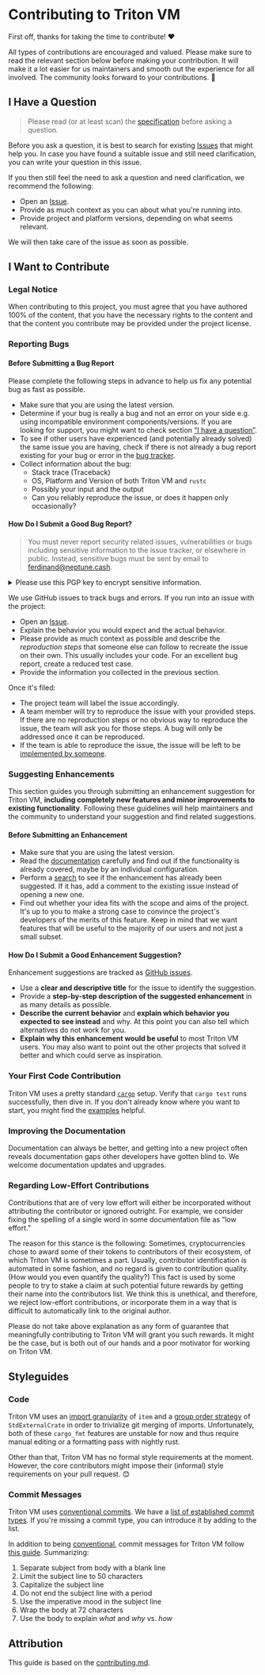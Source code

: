 # Contributing to Triton VM

First off, thanks for taking the time to contribute! ❤️

All types of contributions are encouraged and valued.
Please make sure to read the relevant section below before making your contribution.
It will make it a lot easier for us maintainers and smooth out the experience for all involved.
The community looks forward to your contributions. 🎉

## I Have a Question

> Please read (or at least scan) the [specification](https://triton-vm.org/spec/) before asking a question.

Before you ask a question, it is best to search for existing [Issues](https://github.com/TritonVM/triton-vm/issues) that might help you.
In case you have found a suitable issue and still need clarification, you can write your question in this issue.

If you then still feel the need to ask a question and need clarification, we recommend the following:

- Open an [Issue](https://github.com/TritonVM/triton-vm/issues/new).
- Provide as much context as you can about what you're running into.
- Provide project and platform versions, depending on what seems relevant.

We will then take care of the issue as soon as possible.

## I Want to Contribute

### Legal Notice

When contributing to this project, you must agree that you have authored 100% of the content, that you have the necessary rights to the content and that the content you contribute may be provided under the project license.

### Reporting Bugs

#### Before Submitting a Bug Report

Please complete the following steps in advance to help us fix any potential bug as fast as possible.

- Make sure that you are using the latest version.
- Determine if your bug is really a bug and not an error on your side e.g. using incompatible environment components/versions.
  If you are looking for support, you might want to check section [“I have a question”](#i-have-a-question).
- To see if other users have experienced (and potentially already solved) the same issue you are having, check if there is not already a bug report existing for your bug or error in the [bug tracker](https://github.com/TritonVM/triton-vm/issues?q=label%3Abug).
- Collect information about the bug:
  - Stack trace (Traceback)
  - OS, Platform and Version of both Triton VM and `rustc`
  - Possibly your input and the output
  - Can you reliably reproduce the issue, or does it happen only occasionally?

#### How Do I Submit a Good Bug Report?

> You must never report security related issues, vulnerabilities or bugs including sensitive information to the issue tracker, or elsewhere in public.
Instead, sensitive bugs must be sent by email to <ferdinand@neptune.cash>.

<details><summary>Please use this PGP key to encrypt sensitive information.</summary>
<pre>
-----BEGIN PGP PUBLIC KEY BLOCK-----

mQGNBGJGy8oBDADTHQh51Qwz5urObIhJ/SXmzpFQx5ERd6kuAqyC9LaW8XeObDjx
I1DB3LrK25Gusj5+nl+BjZCN+Vj6Okp8YFAirDV6+yJSnmhyvX2UX+luhTR7qKlW
Q9Kz+QZaDbulcDLRt3iw+ENE0tIiU3+GrS8FNkrpj761z0Kkn2qTLenRlA4heZyC
tomvkBa3qY7lw02ar3R5WMxTXTLapXvVzUpjYqhSxp2qZQp6tjWUVRfCLHdl3W5W
AXP2BKvPak17k07Efe/K8TtXRPgpEnyGdGOAejp76hkkg2W29MwbJgtKlBgajA+C
lNUhu2OWRpw1UiwinJKqQpjVFryFemSjQlRMppgM5SMZhE2flT0OJfU8cbZPYXbx
JAlWSQsm6MV4N0lCNJ5UAbFosPI1jWu+7ac215qx/EtwXoBLqhsXbwI+50XVbZrS
S/kFSIuOqz5ESlpAm/oS+N0KyIPfsS6X23Zoi3H6C6pKFtC6xjo6zFYQtFTwE+Eq
t+SAnNxdjmqnl9UAEQEAAbQsSmFuIEZlcmRpbmFuZCBTYXVlciA8ZmVyZGluYW5k
QG5lcHR1bmUuY2FzaD6JAdQEEwEKAD4CGwMFCwkIBwIGFQoJCAsCBBYCAwECHgEC
F4AWIQTJrPdjU22yUYotbUoEaKjx4pCXWQUCZglNtwUJCWYcbQAKCRAEaKjx4pCX
WbiwC/4/lxzUhWhfUVOJtIbb5X12dINt5pudTelHIGlnsNRVvVjDeQBkPw9pE3X/
YB8/8TfWKhl4ygvxwHrr+iATnfeSKnnDo0gyetz95i3+EMJApBCTm8iZatiokNhe
tqjaDdqC4dbwFfWIhym0uoj7KdAlaTLLC84FQdrRj+ZY41spoD7s6BCXjIzFcOQz
MT05fmRaN/mu4h0dNRtwDxzSvSxVS2lor3wpIek23Qsx6jeAx/GGIwM7S0Cfr2pX
HxYD8tJK/2inyABkwSvw1fW22HTndnDx3gL/mElORO/N+mCUWHszY6U88ZG0Lgtn
942GSrQ8ZDpP6YjGq2cqYn23FK/zfgSGy94+arTaMVS6aD/2GHFOe+XjL9fTjk84
3RCw5FehG9QetXI7qStj4tOKuqa1EkedUFB5tcPkHQAldbEqtvjH31wWYiKoSXsB
35V5WJF5z+3tuiuj+aW+f6Z7LXbt8xiXovvSMPGFZ8nCNrVuuU/sXDj2AAZgqua7
Dkg/MoG5AY0EYkbLygEMAKSxNPmkaSfiQSd3Aau4bosozkD4Olc0eBlToRyQYQGv
91CEx+H7Bxkrwgvxn7rwc3AzNGzzhpKd04hH96qEqcXqhUbemkYE0laENEFf1mib
2QjgDsSGSVoRHr3TyJ7FMQyw0v/BAtI0LkzbDY+SrMDlywpfFLvYaGSDR5blhzC5
he6qYS3ctY3K0bnTSF+KhRbPhvI3OUtqwxB2iqR21mhXAu2Ad3IV0qxdxF3TJ/W2
F75bLoE+CzX+h9K9UBScMWtckenWrqMHpQ1LQ/0yJrww7w4rsTEavu+DLS+MZFOi
fCDRFIohSmgOUZQ0CuwfQVnyWVRTQwxRE8MXREoUvYrXfvi9sNyk+UW2VGq98Dj5
da6mxstP4Lc+0L6G3XlF3jhhES0uYE+K/qeWXyWRjR2sFLbNMi0w15Yo5O0MCMym
CsOoGiYowqArnEo1nOOBBLn9aJjYxQrLFKiU3QycpADo0LvwxokjpupbigZ5J7br
tgouAu05yjHRP4f5z5yYiwARAQABiQG8BBgBCgAmAhsMFiEEyaz3Y1NtslGKLW1K
BGio8eKQl1kFAmYJTcMFCQlmHHkACgkQBGio8eKQl1kkUgwAgBd2rGPz2C5HkGN/
xlGlJ0soczef0N7yIRdTlKZdsS6Q6QxYGaNgfnN5ars6rOl20daqzdkFCUZjR7ym
ldxtUbGuUwkKZGFayhVJ1+NKJEHloc0Ga+5SsJOnbqL8WH6m7yToB7NOlPTY01EE
N2UjMrQDewPTXaj0PCHrjy6TCt5WdD/ATefbs2k9hdpWb5UU30WXYoU/iSxvE8X5
FZekN8koUQTIoCtEoatZHo/cks9Ydm7Ef4nKNLTOgc5p9ioTy4VFd4up6qPDSQG4
+Xvmh+NqbCMB4RqGB22P8Iv3swLVRRTaO+2zj4MRCqyjgjSvy7nMASneOTBQNWAe
HoskJlPbIMACeMXsnd4jXhSqOh/iXGHsu+w/tazS7SkgVtuLIlOLlP6yatiBHpQj
UDYwLHEas3AAFA76j6HO6NAsyu6FKPVji3uyUEPwvJl/BcA4h+C4LoQVucs5+g09
4TSKGFYMRIk160B0i7kTWmp6/t8QOBCarnSzpCy6PunzduXO
=8K5o
-----END PGP PUBLIC KEY BLOCK-----
</pre>
</details>

We use GitHub issues to track bugs and errors.
If you run into an issue with the project:

- Open an [Issue](https://github.com/TritonVM/triton-vm/issues/new).
- Explain the behavior you would expect and the actual behavior.
- Please provide as much context as possible and describe the _reproduction steps_ that someone else can follow to recreate the issue on their own.
  This usually includes your code.
  For an excellent bug report, create a reduced test case.
- Provide the information you collected in the previous section.

Once it's filed:

- The project team will label the issue accordingly.
- A team member will try to reproduce the issue with your provided steps.
  If there are no reproduction steps or no obvious way to reproduce the issue, the team will ask you for those steps.
  A bug will only be addressed once it can be reproduced.
- If the team is able to reproduce the issue, the issue will be left to be [implemented by someone](#your-first-code-contribution).

### Suggesting Enhancements

This section guides you through submitting an enhancement suggestion for Triton VM, **including completely new features and minor improvements to existing functionality**.
Following these guidelines will help maintainers and the community to understand your suggestion and find related suggestions.

#### Before Submitting an Enhancement

- Make sure that you are using the latest version.
- Read the [documentation](https://triton-vm.org/spec/) carefully and find out if the functionality is already covered, maybe by an individual configuration.
- Perform a [search](https://github.com/TritonVM/triton-vm/issues) to see if the enhancement has already been suggested.
  If it has, add a comment to the existing issue instead of opening a new one.
- Find out whether your idea fits with the scope and aims of the project.
  It's up to you to make a strong case to convince the project's developers of the merits of this feature.
  Keep in mind that we want features that will be useful to the majority of our users and not just a small subset.

#### How Do I Submit a Good Enhancement Suggestion?

Enhancement suggestions are tracked as [GitHub issues](https://github.com/TritonVM/triton-vm/issues).

- Use a **clear and descriptive title** for the issue to identify the suggestion.
- Provide a **step-by-step description of the suggested enhancement** in as many details as possible.
- **Describe the current behavior** and **explain which behavior you expected to see instead** and why.
  At this point you can also tell which alternatives do not work for you.
- **Explain why this enhancement would be useful** to most Triton VM users.
  You may also want to point out the other projects that solved it better and which could serve as inspiration.

### Your First Code Contribution

Triton VM uses a pretty standard [`cargo`](https://doc.rust-lang.org/cargo/index.html) setup.
Verify that `cargo test` runs successfully, then dive in.
If you don't already know where you want to start, you might find the [examples](https://github.com/TritonVM/triton-vm/tree/master/triton-vm/examples) helpful.

### Improving the Documentation

Documentation can always be better, and getting into a new project often reveals documentation gaps other developers have gotten blind to.
We welcome documentation updates and upgrades.

### Regarding Low-Effort Contributions

Contributions that are of very low effort will either be incorporated without attributing the contributor or ignored outright.
For example, we consider fixing the spelling of a single word in some documentation file as “low effort.”

The reason for this stance is the following:
Sometimes, cryptocurrencies chose to award some of their tokens to contributors of their ecosystem, of which Triton VM is sometimes a part.
Usually, contributor identification is automated in some fashion, and no regard is given to contribution quality.
(How would you even quantify the quality?)
This fact is used by some people to try to stake a claim at such potential future rewards by getting their name into the contributors list.
We think this is unethical, and therefore, we reject low-effort contributions, or incorporate them in a way that is difficult to automatically link to the original author.

Please do not take above explanation as any form of guarantee that meaningfully contributing to Triton VM will grant you such rewards.
It might be the case, but is both out of our hands and a poor motivator for working on Triton VM.

## Styleguides

### Code

Triton VM uses an [import granularity](https://rust-lang.github.io/rustfmt/#imports_granularity) of `item` and a [group order strategy](https://rust-lang.github.io/rustfmt/#group_imports) of `StdExternalCrate` in order to trivialize git merging of imports.
Unfortunately, both of these `cargo_fmt` features are unstable for now and thus require manual editing or a formatting pass with nightly rust.

Other than that, Triton VM has no formal style requirements at the moment.
However, the core contributors might impose their (informal) style requirements on your pull request. 😊

### Commit Messages

Triton VM uses [conventional commits](https://www.conventionalcommits.org/en/v1.0.0/).
We have a [list of established commit types](https://github.com/TritonVM/triton-vm/blob/master/cliff.toml).
If you're missing a commit type, you can introduce it by adding to the list.

In addition to being [conventional](https://www.conventionalcommits.org/en/v1.0.0/), commit messages for Triton VM follow [this guide](https://cbea.ms/git-commit/).
Summarizing:
1. Separate subject from body with a blank line
1. Limit the subject line to 50 characters
1. Capitalize the subject line
1. Do not end the subject line with a period
1. Use the imperative mood in the subject line
1. Wrap the body at 72 characters
1. Use the body to explain _what_ and _why_ vs. _how_

## Attribution

This guide is based on the [contributing.md](https://contributing.md/generator).
